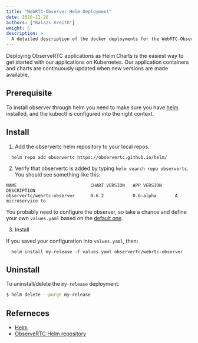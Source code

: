 ```yaml
---
title: "WebRTC-Observer Helm Deployment"
date: 2020-12-20
authors: ["Balazs Kreith"]
weight: 5
description: >
  A detailed description of the docker deployments for the WebRTC-Observer service.
---
```

Deploying ObserveRTC applications as Helm Charts is 
the easiest way to get started with our applications on Kubernetes. 
Our application containers and charts are continuously 
updated when new versions are made available. 

## Prerequisite

To install observer through helm you need to make sure you 
have [helm](https://helm.sh) installed, and the kubectl is 
configured into the right context. 

## Install

1. Add the observertc helm repository to your local repos.

```shell
  helm repo add observertc https://observertc.github.io/helm/
```

2. Verify that observertc is added by typing `helm search repo observertc`.
You should see something like this:
```shell
NAME                            CHART VERSION   APP VERSION     DESCRIPTION                                       
observertc/webrtc-observer      0.6.2           0.6-alpha       A microservice to
```

You probably need to configure the observer, so take a chance 
and define your own `values.yaml` based on the [default one](https://github.com/ObserveRTC/helm/blob/main/webrtc-observer/values.yaml).

3. Install

If you saved your configuration into `values.yaml`, then:
```shell
  helm install my-release -f values.yaml observertc/webrtc-observer
```

## Uninstall

To uninstall/delete the `my-release` deployment:

```bash
$ helm delete --purge my-release
```

## Referneces

 * [Helm](https://helm.sh)
 * [ObserveRTC Helm repository](https://github.com/ObserveRTC/helm)

